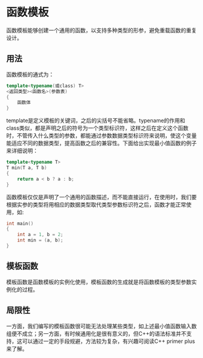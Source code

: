 # 函数模板
函数模板能够创建一个通用的函数，以支持多种类型的形参，避免重载函数的重复设计。

## 用法
函数模板的通式为：

```C++
template<typename(或class) T>
<返回类型><函数名>(参数表)
{
	函数体
}
```

template是定义模板的关键词，之后的尖括号不能省略。typename的作用和class类似，都是声明之后的符号为一个类型标识符，这样之后在定义这个函数时，不管传入什么类型的参数，都能通过参数数据类型标识符来说明，使这个变量能适应不同的数据类型，提高函数之后的兼容性。下面给出实现最小值函数的例子来详细说明：

```C++
template<typename T>
T min(T a, T b)
{
	return a < b ? a : b;
}
```

函数模板仅仅是声明了一个通用的函数描述，而不能直接运行，在使用时，我们要根据实参的类型将用相应的数据类型取代类型参数标识符之后，函数才能正常使用，如:

```C++
int main()
{
	int a = 1, b = 2;
	int min = (a, b);
}
```

## 模板函数
模板函数是函数模板的实例化使用，模板函数的生成就是将函数模板的类型参数实例化的过程。

## 局限性
一方面，我们编写的模板函数很可能无法处理某些类型，如上述最小值函数输入数组便不成立；另一方面，有时候通用化是很有意义的，但C++的语法标准并不支持，这可以通过一定的手段规避，方法较为复杂，有兴趣可阅读C++ primer plus来了解。
